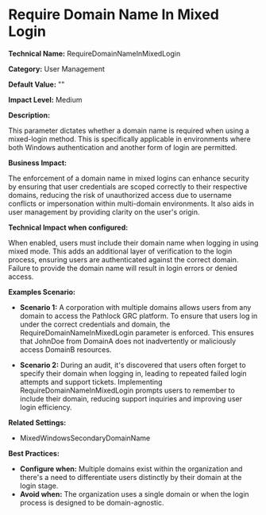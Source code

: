 # Require Domain Name In Mixed Login

**Technical Name:** RequireDomainNameInMixedLogin

**Category:** User Management

**Default Value:** ""

**Impact Level:** Medium

**Description:**

This parameter dictates whether a domain name is required when using a mixed-login method. This is specifically applicable in environments where both Windows authentication and another form of login are permitted.

**Business Impact:**

The enforcement of a domain name in mixed logins can enhance security by ensuring that user credentials are scoped correctly to their respective domains, reducing the risk of unauthorized access due to username conflicts or impersonation within multi-domain environments. It also aids in user management by providing clarity on the user's origin.

**Technical Impact when configured:**

When enabled, users must include their domain name when logging in using mixed mode. This adds an additional layer of verification to the login process, ensuring users are authenticated against the correct domain. Failure to provide the domain name will result in login errors or denied access.

**Examples Scenario:**

- **Scenario 1:** A corporation with multiple domains allows users from any domain to access the Pathlock GRC platform. To ensure that users log in under the correct credentials and domain, the RequireDomainNameInMixedLogin parameter is enforced. This ensures that JohnDoe from DomainA does not inadvertently or maliciously access DomainB resources.
  
- **Scenario 2:** During an audit, it's discovered that users often forget to specify their domain when logging in, leading to repeated failed login attempts and support tickets. Implementing RequireDomainNameInMixedLogin prompts users to remember to include their domain, reducing support inquiries and improving user login efficiency.

**Related Settings:**

- MixedWindowsSecondaryDomainName

**Best Practices:** 

- **Configure when:** Multiple domains exist within the organization and there's a need to differentiate users distinctly by their domain at the login stage.
- **Avoid when:** The organization uses a single domain or when the login process is designed to be domain-agnostic.